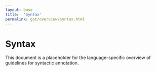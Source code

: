 ```yaml
---
layout: base
title:  'Syntax'
permalink: got/overview/syntax.html
---
```


# Syntax

This document is a placeholder for the language-specific overview of
guidelines for syntactic annotation.
